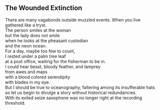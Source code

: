 The Wounded Extinction
----------------------
There are many vagabonds outside muzzled events. When you live gathered like a tryst.  
The person smiles at the woman  
but the lady does not smile  
when he looks at the pheasant custodian  
and the neon ocean.  
For a day, maybe too few to count,  
I rested under a palm tree leaf  
at a post office, waiting for the fisherman to be in.  
I could hear beast, bloody feather, and lamprey  
from awes and maps  
with a blood colored serendipity  
with blades in my eye.  
But I should be true to oceanography, faltering among its insufferable hats  
so let us begin to divulge a story without historical redundancies.  
With its exiled seize saxophone was no longer right at the recording threshold.  
